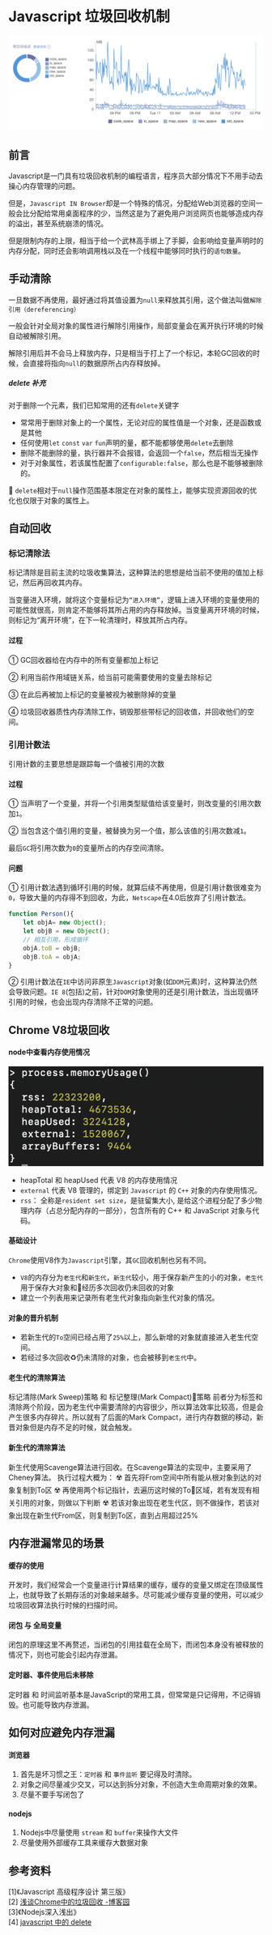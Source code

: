 # Javascript 垃圾回收机制
![](/blog_assets/v8_gc.png)

## 前言

Javascript是一门具有垃圾回收机制的编程语言，程序员大部分情况下不用手动去操心内存管理的问题。

但是，`Javascript IN Browser`却是一个特殊的情况，分配给Web浏览器的空间一般会比分配给常用桌面程序的少，当然这是为了避免用户浏览网页也能够造成内存的溢出，甚至系统崩溃的情况。

但是限制内存的上限，相当于给一个武林高手绑上了手脚，会影响给变量声明时的内存分配，同时还会影响调用栈以及在一个线程中能够同时执行的`语句数量`。

## 手动清除
一旦数据不再使用，最好通过将其值设置为`null`来释放其引用，这个做法叫做`解除引用（dereferencing）`

一般会针对全局对象的属性进行解除引用操作，局部变量会在离开执行环境的时候自动被解除引用。

解除引用后并不会马上释放内存，只是相当于打上了一个标记，本轮GC回收的时候，会直接将指向`null`的数据原所占内存释放掉。

##### delete 补充
对于删除一个元素，我们已知常用的还有`delete`关键字   
* 常常用于删除对象上的一个属性，无论对应的属性值是一个对象，还是函数或是其他   
* 任何使用`let` `const` `var` `fun`声明的量，都不能都够使用`delete`去删除   
* 删除不能删除的量，执行器并不会报错，会返回一个`false`，然后相当无操作   
* 对于对象属性，若该属性配置了`configurable:false`，那么也是不能够被删除的。 

🚸 `delete`相对于`null`操作范围基本限定在对象的属性上，能够实现资源回收的优化也仅限于对象的属性上。

## 自动回收
### 标记清除法
标记清除是目前主流的垃圾收集算法，这种算法的思想是给当前不使用的值加上标记，然后再回收其内存。   

当变量进入环境，就将这个变量标记为`“进入环境”`，逻辑上进入环境的变量使用的可能性就很高，则肯定不能够将其所占用的内存释放掉。当变量离开环境的时候，则标记为“离开环境”，在下一轮清理时，释放其所占内存。
#### 过程
① GC回收器给在内存中的所有变量都加上标记

② 利用当前作用域链关系，给当前可能需要使用的变量去除标记

③ 在此后再被加上标记的变量被视为被删除掉的变量

④  垃圾回收器质性内存清除工作，销毁那些带标记的回收值，并回收他们的空间。
###  引用计数法
引用计数的主要思想是跟踪每一个值被引用的次数

#### 过程
① 当声明了一个变量，并将一个引用类型赋值给该变量时，则改变量的引用次数加`1`。     

② 当包含这个值引用的变量，被替换为另一个值，那么该值的引用次数减`1`。     

最后`GC`将引用次数为`0`的变量所占的内存空间清除。

#### 问题
① 引用计数法遇到循环引用的时候，就算后续不再使用，但是引用计数很难变为`0`，导致大量的内存得不到回收，为此，`Netscape`在4.0后放弃了引用计数法。
```js
function Person(){
    let objA= new Object();
    let objB = new Object();
    // 相互引用，形成循环
    objA.toB = objB;   
    objB.toA = objA;
}
```
② 引用计数法在`IE`中访问非原生`Javascript`对象(如`DOM`元素)时，这种算法仍然会导致问题。`IE 8`(包括)之前，针对`DOM`对象使用的还是引用计数法，当出现循环引用的时候，也会出现内存清除不正常的问题。

## Chrome V8垃圾回收

#### node中查看内存使用情况
![](/blog_assets/node_memory_usage.png)
* heapTotal 和 heapUsed 代表 V8 的内存使用情况
* `external` 代表 V8 管理的，绑定到 `Javascript` 的 `C++` 对象的内存使用情况。
* `rss`： 全称是`resident set size`，是驻留集大小, 是给这个进程分配了多少物理内存（占总分配内存的一部分），包含所有的 C++ 和 JavaScript 对象与代码。

#### 基础设计
`Chrome`使用V8作为`Javascript`引擎，其`GC`回收机制也另有不同。     
* `V8`的内存分为`老生代`和`新生代`，`新生代`较小，用于保存新产生的小的对象，`老生代`用于保存大对象和经历多次回收仍未回收的对象       
* 建立一个列表用来记录所有老生代对象指向新生代对象的情况。

#### 对象的晋升机制     
* 若新生代的`To`空间已经占用了`25%`以上，那么新增的对象就直接进入老生代空间。    
* 若经过多次回收♻️仍未清除的对象，也会被移到`老生代`中。      


#### 老生代的清除算法
标记清除(Mark Sweep)策略 和 标记整理(Mark Compact)策略
前者分为标签和清除两个阶段，因为老生代中需要清除的内容很少，所以算法效率比较高，但是会产生很多内存碎片。所以就有了后面的Mark Compact，进行内存数据的移动，新晋对象但是内存不足的时候，就会触发。     

#### 新生代的清除算法
新生代使用Scavenge算法进行回收。在Scavenge算法的实现中，主要采用了Cheney算法。
执行过程大概为：
☢️ 首先将From空间中所有能从根对象到达的对象复制到To区
☢️ 再使用两个标记指针，去遍历这时候的To区域，若有发现有相关引用的对象，则做以下判断
☢️ 若该对象出现在老生代区，则不做操作，若该对象出现在新生代From区，则复制到To区，直到占用超过25%

## 内存泄漏常见的场景
#### 缓存的使用
开发时，我们经常会一个变量进行计算结果的缓存，缓存的变量又绑定在顶级属性上，也就导致了长期存活的对象越来越多。尽可能减少缓存变量的使用，可以减少垃圾回收算法执行时候的扫描时间。   

#### 闭包 与 全局变量
闭包的原理这里不再赘述，当闭包的引用挂载在全局下，而闭包本身没有被释放的情况下，则也可能会引起内存泄漏。

#### 定时器、事件使用后未移除
定时器 和 时间监听基本是JavaScript的常用工具，但常常是只记得用，不记得销毁。也可能导致内存泄漏。

## 如何对应避免内存泄漏
#### 浏览器
1. 首先是坏习惯之王：`定时器` 和 `事件监听` 要记得及时清除。
2. 对象之间尽量减少交叉，可以达到拆分对象，不创造大生命周期对象的效果。
3. 尽量不要手写闭包了

#### nodejs
1. Nodejs中尽量使用 `stream` 和 `buffer`来操作大文件
2. 尽量使用外部缓存工具来缓存大数据对象

## 参考资料
[1]《Javascript 高级程序设计 第三版》     
[2] [浅谈Chrome中的垃圾回收 -博客园](https://www.cnblogs.com/liangdaye/p/4654734.html)     
[3]《Nodejs深入浅出》     
[4] [javascript 中的 delete](https://justjavac.com/javascript/2013/04/04/understanding-delete-in-javascript.html)
